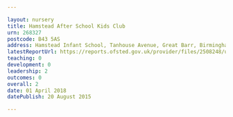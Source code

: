 ```yaml
---

layout: nursery
title: Hamstead After School Kids Club
urn: 268327
postcode: B43 5AS
address: Hamstead Infant School, Tanhouse Avenue, Great Barr, Birmingham, B43 5AS
latestReportUrl: https://reports.ofsted.gov.uk/provider/files/2508248/urn/268327.pdf
teaching: 0
development: 0
leadership: 2
outcomes: 0
overall: 2
date: 01 April 2018 
datePublish: 20 August 2015

---
```

